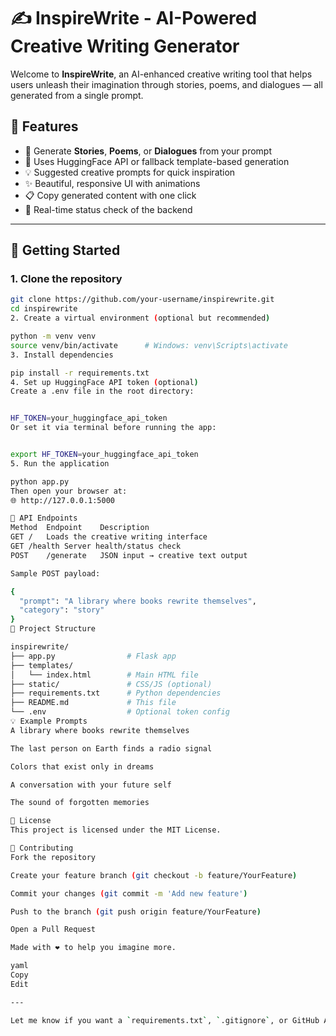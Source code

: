 # ✍️ InspireWrite - AI-Powered Creative Writing Generator

Welcome to **InspireWrite**, an AI-enhanced creative writing tool that helps users unleash their imagination through stories, poems, and dialogues — all generated from a single prompt.

## 🌟 Features

- 🔮 Generate **Stories**, **Poems**, or **Dialogues** from your prompt
- 🧠 Uses HuggingFace API or fallback template-based generation
- 💡 Suggested creative prompts for quick inspiration
- ✨ Beautiful, responsive UI with animations
- 📋 Copy generated content with one click
- 🔄 Real-time status check of the backend

---

## 🚀 Getting Started

### 1. Clone the repository

```bash
git clone https://github.com/your-username/inspirewrite.git
cd inspirewrite
2. Create a virtual environment (optional but recommended)

python -m venv venv
source venv/bin/activate      # Windows: venv\Scripts\activate
3. Install dependencies

pip install -r requirements.txt
4. Set up HuggingFace API token (optional)
Create a .env file in the root directory:


HF_TOKEN=your_huggingface_api_token
Or set it via terminal before running the app:


export HF_TOKEN=your_huggingface_api_token
5. Run the application

python app.py
Then open your browser at:
🌐 http://127.0.0.1:5000

🧠 API Endpoints
Method	Endpoint	Description
GET	/	Loads the creative writing interface
GET	/health	Server health/status check
POST	/generate	JSON input → creative text output

Sample POST payload:

{
  "prompt": "A library where books rewrite themselves",
  "category": "story"
}
📁 Project Structure

inspirewrite/
├── app.py                # Flask app
├── templates/
│   └── index.html        # Main HTML file
├── static/               # CSS/JS (optional)
├── requirements.txt      # Python dependencies
├── README.md             # This file
└── .env                  # Optional token config
💡 Example Prompts
A library where books rewrite themselves

The last person on Earth finds a radio signal

Colors that exist only in dreams

A conversation with your future self

The sound of forgotten memories

📜 License
This project is licensed under the MIT License.

🤝 Contributing
Fork the repository

Create your feature branch (git checkout -b feature/YourFeature)

Commit your changes (git commit -m 'Add new feature')

Push to the branch (git push origin feature/YourFeature)

Open a Pull Request

Made with ❤️ to help you imagine more.

yaml
Copy
Edit

---

Let me know if you want a `requirements.txt`, `.gitignore`, or GitHub Actions CI workflow file to go with it!






